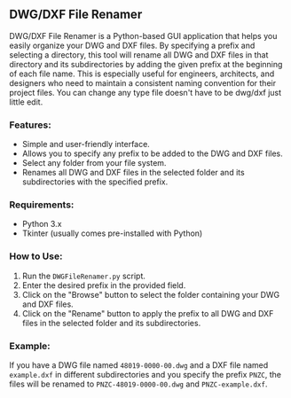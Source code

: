 ## DWG/DXF File Renamer

DWG/DXF File Renamer is a Python-based GUI application that helps you easily organize your DWG and DXF files. By specifying a prefix and selecting a directory, this tool will rename all DWG and DXF files in that directory and its subdirectories by adding the given prefix at the beginning of each file name. This is especially useful for engineers, architects, and designers who need to maintain a consistent naming convention for their project files. You can change any type file doesn't have to be dwg/dxf just little edit.
### Features:
- Simple and user-friendly interface.
- Allows you to specify any prefix to be added to the DWG and DXF files.
- Select any folder from your file system.
- Renames all DWG and DXF files in the selected folder and its subdirectories with the specified prefix.

### Requirements:
- Python 3.x
- Tkinter (usually comes pre-installed with Python)

### How to Use:
1. Run the `DWGFileRenamer.py` script.
2. Enter the desired prefix in the provided field.
3. Click on the "Browse" button to select the folder containing your DWG and DXF files.
4. Click on the "Rename" button to apply the prefix to all DWG and DXF files in the selected folder and its subdirectories.

### Example:
If you have a DWG file named `48019-0000-00.dwg` and a DXF file named `example.dxf` in different subdirectories and you specify the prefix `PNZC`, the files will be renamed to `PNZC-48019-0000-00.dwg` and `PNZC-example.dxf`.
